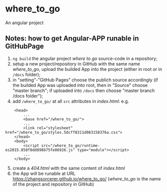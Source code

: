 # where_to_go
An angular project

## Notes: how to get Angular-APP runable in GitHubPage
1. `ng build` the angular project *where to go* source-code in a repository;
2. setup a new project/repository in GitHub with the same name *where_to_go*, upload the builded App into the project (either in root or in `/docs` folder);
3. in "setting"-"GitHub Pages" choose the publich source accordingly (if the builded App was uploaded into root, then in "Source" choose "master branch"; if uploaded into `/docs` then choose "master branch /docs folder");
4. add `/where_to_go/` at all `src` attributes in *index.html*: e.g.
```
    <head>
        ...
        <base href="/where_to_go/">
        ...
        <link rel="stylesheet" href="/where_to_go/styles.5dcff8311d083158376a.css">
    </head>
    <body>
        <script src="/where_to_go/runtime-es2015.858f8dd898b75fe86926.js" type="module"></script>
        ...
    </body>
```
5. create a *404.html* with the same content of *index.html*
6. the App will be runable at URL https://zhangsorcerer.github.io/where_to_go/ (*where_to_go* is the name of the project and repository in GitHub) 

